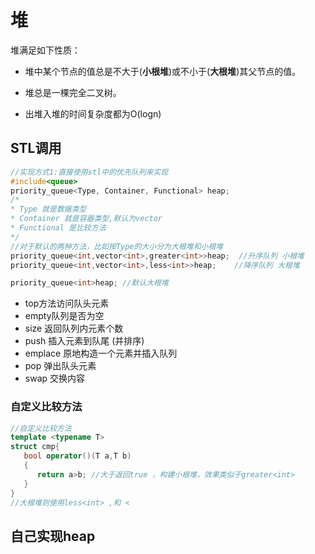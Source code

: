 # 堆

堆满足如下性质：

* 堆中某个节点的值总是不大于(**小根堆**)或不小于(**大根堆**)其父节点的值。
* 堆总是一棵完全二叉树。

* 出堆入堆的时间复杂度都为O(logn)

## STL调用

```cpp
//实现方式1:直接使用stl中的优先队列来实现
#include<queue>
priority_queue<Type, Container, Functional> heap;
/*
* Type 就是数据类型
* Container 就是容器类型,默认为vector
* Functional 是比较方法
*/
//对于默认的两种方法，比如按Type的大小分为大根堆和小根堆
priority_queue<int,vector<int>,greater<int>>heap;  //升序队列 小根堆
priority_queue<int,vector<int>,less<int>>heap;    //降序队列 大根堆

priority_queue<int>heap; //默认大根堆
```

- top方法访问队头元素
- empty队列是否为空
- size 返回队列内元素个数
- push 插入元素到队尾 (并排序)
- emplace 原地构造一个元素并插入队列
- pop 弹出队头元素
- swap 交换内容

### 自定义比较方法

```cpp
//自定义比较方法
template <typename T>
struct cmp{
   bool operator()(T a,T b)
   {
      return a>b; //大于返回true ，构建小根堆，效果类似于greater<int>
   }
}
//大根堆则使用less<int> ,和 <
```



## 自己实现heap

